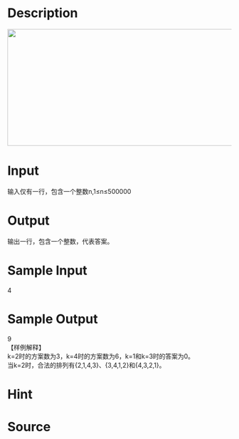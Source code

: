 
# Description

<div class="content"><div><img src="/source/bzoj/4714/img/aHR0cHM6Ly9seWRzeS5jb20vSnVkZ2VPbmxpbmUvdXBsb2FkLzIwMTcwNC8xLlBORw==.PNG" width="555" height="262" alt=""/></div></div>

# Input

<div class="content"><div>输入仅有一行，包含一个整数n,1≤n≤500000</div>
<p></p></div>

# Output

<div class="content"><div>输出一行，包含一个整数，代表答案。</div>
<p></p></div>

# Sample Input

<div class="content"><span class="sampledata">4</span></div>

# Sample Output

<div class="content"><span class="sampledata">9<br/>
【样例解释】<br/>
k=2时的方案数为3，k=4时的方案数为6，k=1和k=3时的答案为0。<br/>
当k=2时，合法的排列有{2,1,4,3}、{3,4,1,2}和{4,3,2,1}。</span></div>

# Hint

<div class="content"><p></p></div>

# Source

<div class="content"><p><a href="problemset.php?search="></a></p></div>

